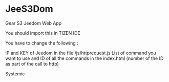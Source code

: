 # JeeS3Dom
Gear S3 Jeedom Web App


You should import this in TIZEN IDE

You have to change the following :

IP and KEY of Jeedom in the file /js/httprequest.js
List of command you want to use and ID of all the commands in the index.html (number of the ID as part of the call to http)

Systemic